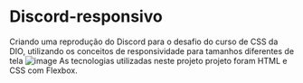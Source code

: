# Discord-responsivo
Criando uma reprodução do Discord para o desafio do curso de CSS da DIO, utilizando os conceitos de responsividade para tamanhos diferentes de tela
![image](https://github.com/user-attachments/assets/056267ce-6193-4d5a-b958-f305b996dbc6)
As tecnologias utilizadas neste projeto projeto foram HTML e CSS com Flexbox. 

